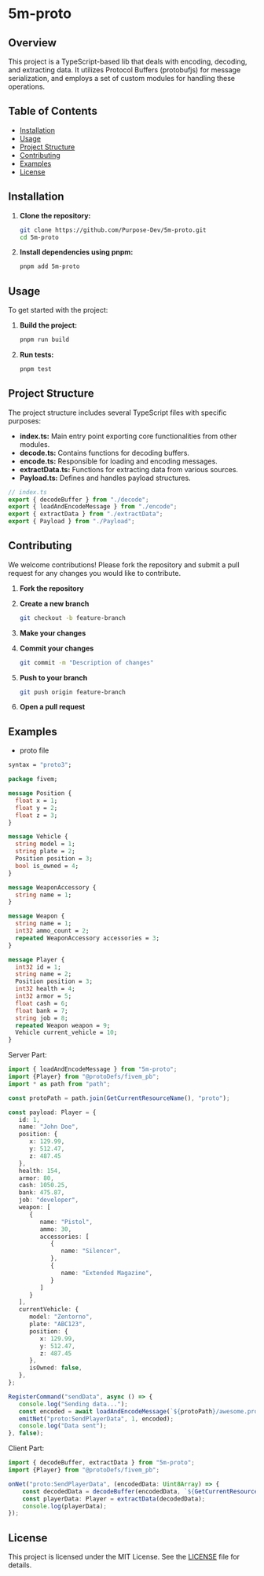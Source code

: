 # 5m-proto

## Overview

This project is a TypeScript-based lib that deals with encoding, decoding, and extracting data. It utilizes Protocol Buffers (protobufjs) for message serialization, and employs a set of custom modules for handling these operations.

## Table of Contents

- [Installation](#installation)
- [Usage](#usage)
- [Project Structure](#project-structure)
- [Contributing](#contributing)
- [Examples](#examples)
- [License](#license)

## Installation

1. **Clone the repository:**

    ```sh
    git clone https://github.com/Purpose-Dev/5m-proto.git
    cd 5m-proto
    ```

2. **Install dependencies using pnpm:**

    ```sh
    pnpm add 5m-proto
    ```

## Usage

To get started with the project:

1. **Build the project:**

    ```sh
    pnpm run build
    ```

2. **Run tests:**

    ```sh
    pnpm test
    ```

## Project Structure

The project structure includes several TypeScript files with specific purposes:

- **index.ts:** Main entry point exporting core functionalities from other modules.
- **decode.ts:** Contains functions for decoding buffers.
- **encode.ts:** Responsible for loading and encoding messages.
- **extractData.ts:** Functions for extracting data from various sources.
- **Payload.ts:** Defines and handles payload structures.

```typescript
// index.ts
export { decodeBuffer } from "./decode";
export { loadAndEncodeMessage } from "./encode";
export { extractData } from "./extractData";
export { Payload } from "./Payload";
```

## Contributing

We welcome contributions! Please fork the repository and submit a pull request for any changes you would like to contribute.

1. **Fork the repository**
2. **Create a new branch**

    ```sh
    git checkout -b feature-branch
    ```

3. **Make your changes**
4. **Commit your changes**

    ```sh
    git commit -m "Description of changes"
    ```

5. **Push to your branch**

    ```sh
    git push origin feature-branch
    ```

6. **Open a pull request**

## Examples
- proto file
```protobuf
syntax = "proto3";

package fivem;

message Position {
  float x = 1;
  float y = 2;
  float z = 3;
}

message Vehicle {
  string model = 1;
  string plate = 2;
  Position position = 3;
  bool is_owned = 4;
}

message WeaponAccessory {
  string name = 1;
}

message Weapon {
  string name = 1;
  int32 ammo_count = 2;
  repeated WeaponAccessory accessories = 3;
}

message Player {
  int32 id = 1;
  string name = 2;
  Position position = 3;
  int32 health = 4;
  int32 armor = 5;
  float cash = 6;
  float bank = 7;
  string job = 8;
  repeated Weapon weapon = 9;
  Vehicle current_vehicle = 10;
}
```

Server Part:
```typescript
import { loadAndEncodeMessage } from "5m-proto";
import {Player} from "@protoDefs/fivem_pb";
import * as path from "path";

const protoPath = path.join(GetCurrentResourceName(), "proto");

const payload: Player = {
   id: 1,
   name: "John Doe",
   position: {
      x: 129.99,
      y: 512.47,
      z: 487.45
   },
   health: 154,
   armor: 80,
   cash: 1050.25,
   bank: 475.87,
   job: "developer",
   weapon: [
      {
         name: "Pistol",
         ammo: 30,
         accessories: [
            {
               name: "Silencer",
            },
            {
               name: "Extended Magazine",
            }
         ]
      }
   ],
   currentVehicle: {
      model: "Zentorno",
      plate: "ABC123",
      position: {
         x: 129.99,
         y: 512.47,
         z: 487.45
      },
      isOwned: false,
   },
};

RegisterCommand("sendData", async () => {
   console.log("Sending data...");
   const encoded = await loadAndEncodeMessage(`${protoPath}/awesome.proto`, "fivem.Player", payload);
   emitNet("proto:SendPlayerData", 1, encoded);
   console.log("Data sent");
}, false);
```

Client Part:
```typescript
import { decodeBuffer, extractData } from "5m-proto";
import {Player} from "@protoDefs/fivem_pb";

onNet("proto:SendPlayerData", (encodedData: Uint8Array) => {
    const decodedData = decodeBuffer(encodedData, `${GetCurrentResourceName()}/proto/awesome.proto`, "fivem.Player");
    const playerData: Player = extractData(decodedData);
    console.log(playerData);
});
```

## License

This project is licensed under the MIT License. See the [LICENSE](LICENSE) file for details.
